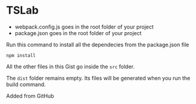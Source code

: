 # TSLab

- webpack.config.js goes in the root folder of your project
- package.json goes in the root folder of your project 

Run this command to install all the dependecies from the package.json file

```
npm install
```

All the other files in this Gist go inside the `src` folder.

The `dist` folder remains empty. Its files will be generated when you run the build command.

Added from GitHub
